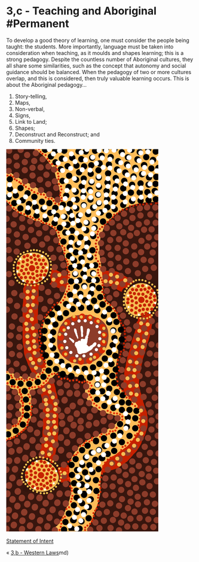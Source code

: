 # 3,c - Teaching and Aboriginal #Permanent 
To develop a good theory of learning, one must consider the people being taught: the students. More importantly, language must be taken into consideration when teaching, as it moulds and shapes learning; this is a strong pedagogy. Despite the countless number of Aboriginal cultures, they all share some similarities, such as the concept that autonomy and social guidance should be balanced. When the pedagogy of two or more cultures overlap, and this is considered, then truly valuable learning occurs. This is about the Aboriginal pedagogy…
1. Story-telling,
2. Maps,
3. Non-verbal,
4. Signs,
5. Link to Land;
6. Shapes;
7. Deconstruct and Reconstruct; and
8. Community ties.

![Aboriginal Infographic 2](../../../assets/Aboriginal%20Infographic%202.png)

[Statement of Intent](../../I've%20written/Statement%20of%20Intent.docx)

« [3,b - Western Laws](3,b%20-%20Western%20Laws)md)